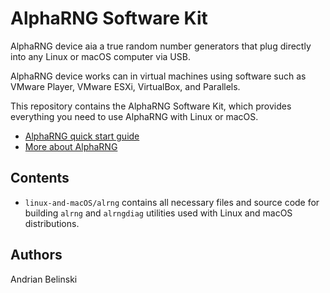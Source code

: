 # AlphaRNG Software Kit

AlphaRNG device aia a true random number generators that plug directly into any Linux or macOS computer via USB. 

AlphaRNG device works can in virtual machines using software such as VMware Player, VMware ESXi, VirtualBox, and Parallels.

This repository contains the AlphaRNG Software Kit, which provides everything you need to use AlphaRNG with Linux or macOS.

* [AlphaRNG quick start guide](https://tectrolabs.com/docs/alpharng/quick-start/)
* [More about AlphaRNG](https://tectrolabs.com/alpharng/)

## Contents

* `linux-and-macOS/alrng` contains all necessary files and source code for building `alrng` and `alrngdiag` utilities used with Linux and macOS distributions.


## Authors

Andrian Belinski 
